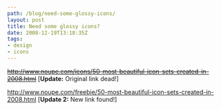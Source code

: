 ```yaml
---
path: /blog/need-some-glossy-icons/
layout: post
title: Need some glossy icons?
date: 2008-12-19T13:18:35Z
tags:
- design
- icons
---
```


<span style="text-decoration: underline;"><span style="text-decoration: line-through;">http://www.noupe.com/icons/50-most-beautiful-icon-sets-created-in-2008.html</span></span> [<strong>Update:</strong> Original link dead!]

<a href="http://www.noupe.com/freebie/50-most-beautiful-icon-sets-created-in-2008.html">http://www.noupe.com/freebie/50-most-beautiful-icon-sets-created-in-2008.html</a> [<strong>Update 2:</strong> New link found!]